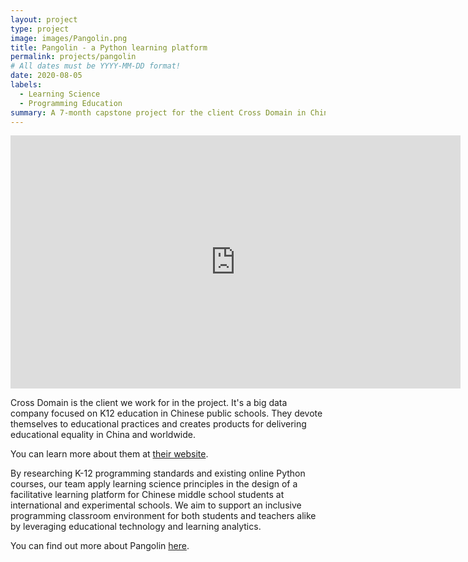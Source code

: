 ```yaml
---
layout: project
type: project
image: images/Pangolin.png
title: Pangolin - a Python learning platform
permalink: projects/pangolin
# All dates must be YYYY-MM-DD format!
date: 2020-08-05
labels:
  - Learning Science
  - Programming Education
summary: A 7-month capstone project for the client Cross Domain in China to design a Python learning platform for Chinese middle school students.
---
```


<!--
<div class="ui small rounded images">
  <img class="ui image" src="../images/micromouse-robot.png">
  <img class="ui image" src="../images/micromouse-robot-2.jpg">
  <img class="ui image" src="../images/micromouse.jpg">
  <img class="ui image" src="../images/micromouse-circuit.png">
</div>
-->

<iframe style="display: block; margin-left: auto; margin-right: auto;" width="720" height="405" src="https://www.youtube.com/embed/132KOHNzde0" frameborder="0" allow="accelerometer; autoplay; encrypted-media; gyroscope; picture-in-picture" allowfullscreen></iframe>

Cross Domain is the client we work for in the project. It's a big data company focused on K12 education in Chinese public schools. They devote themselves to educational practices and creates products for delivering educational equality in China and worldwide. 

You can learn more about them at [their website](www.crossdomain.cn/).

By researching K-12 programming standards and existing online Python courses, our team apply learning science principles in the design of a facilitative learning platform for Chinese middle school students at international and experimental schools. We aim to support an inclusive programming classroom environment for both students and teachers alike by leveraging educational technology and learning analytics.

You can find out more about Pangolin [here](https://daniel-zhuwh.github.io/Pycedu-website).


